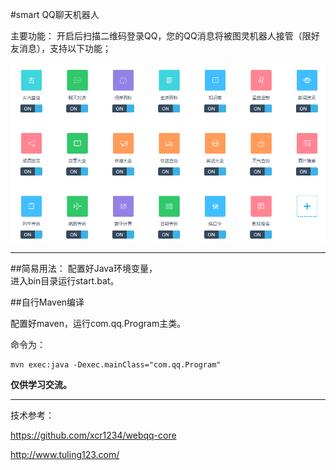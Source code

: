 #smart QQ聊天机器人

主要功能：
开启后扫描二维码登录QQ，您的QQ消息将被图灵机器人接管（限好友消息），支持以下功能；

![主要功能](func.png)

---

##简易用法：
配置好Java环境变量，  
进入bin目录运行start.bat。  

    
##自行Maven编译

配置好maven，运行com.qq.Program主类。

命令为：

```
mvn exec:java -Dexec.mainClass="com.qq.Program"    
```

**仅供学习交流。**

---

技术参考：

https://github.com/xcr1234/webqq-core

http://www.tuling123.com/


